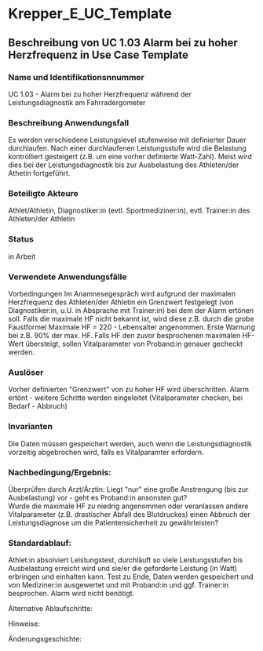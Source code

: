 # Krepper_E_UC_Template

## Beschreibung von UC 1.03 Alarm bei zu hoher Herzfrequenz in Use Case Template

### Name und Identifikationsnnummer 
UC 1.03 - Alarm bei zu hoher Herzfrequenz während der Leistungsdiagnostik am Fahrradergometer

### Beschreibung Anwendungsfall
Es werden verschiedene Leistungslevel stufenweise mit definierter Dauer durchlaufen. Nach einer durchlaufenen Leistungsstufe wird die Belastung kontrolliert gesteigert (z.B. um eine vorher definierte Watt-Zahl). Meist wird dies bei der Leistungsdiagnostik bis zur Ausbelastung des Athleten/der Athetin fortgeführt.

### Beteiligte Akteure
Athlet/Athletin, Diagnostiker:in (evtl. Sportmediziner:in), evtl. Trainer:in des Athleten/der Athletin

### Status
in Arbeit

### Verwendete Anwendungsfälle

Vorbedingungen
Im Anamnesegespräch wird aufgrund der maximalen Herzfrequenz des Athleten/der Athletin ein Grenzwert festgelegt (von Diagnostiker:in, u.U. in Absprache mit Trainer:in) bei dem der Alarm ertönen soll. Falls die maximale HF nicht bekannt ist, wird diese z.B. durch die grobe Faustformel Maximale HF = 220 - Lebensalter angenommen. Erste Warnung bei z.B. 90% der max. HF. Falls HF den zuvor besprochenen maximalen HF-Wert übersteigt, sollen Vitalparameter von Proband:in genauer gecheckt werden. 

### Auslöser
Vorher definierten "Grenzwert" von zu hoher HF wird überschritten. Alarm ertönt - weitere Schritte werden eingeleitet (Vitalparameter checken, bei Bedarf - Abbruch)


### Invarianten
Die Daten müssen gespeichert werden, auch wenn die Leistungsdiagnostik vorzeitig abgebrochen wird, falls es Vitalparamter erfordern. 

### Nachbedingung/Ergebnis:
Überprüfen durch Arzt/Ärztin: Liegt "nur" eine große Anstrengung (bis zur Ausbelastung) vor - geht es Proband:in ansonsten gut?  
Wurde die maximale HF zu niedrig angenommen oder veranlassen andere Vitalparameter (z.B. drastischer Abfall des Blutdruckes) einen Abbruch der Leistungsdiagnose um die Patientensicherheit zu gewährleisten? 

### Standardablauf:
Athlet:in absolviert Leistungstest, durchläuft so viele Leistungsstufen bis Ausbelastung erreicht wird und sie/er die geforderte Leistung (in  Watt) erbringen und einhalten kann. Test zu Ende, Daten werden gespeichert und von Mediziner:in ausgewertet und mit Proband:in und ggf. Trainer:in besprochen. Alarm wird nicht benötigt.

Alternative Ablaufschritte:


Hinweise:

Änderungsgeschichte:

